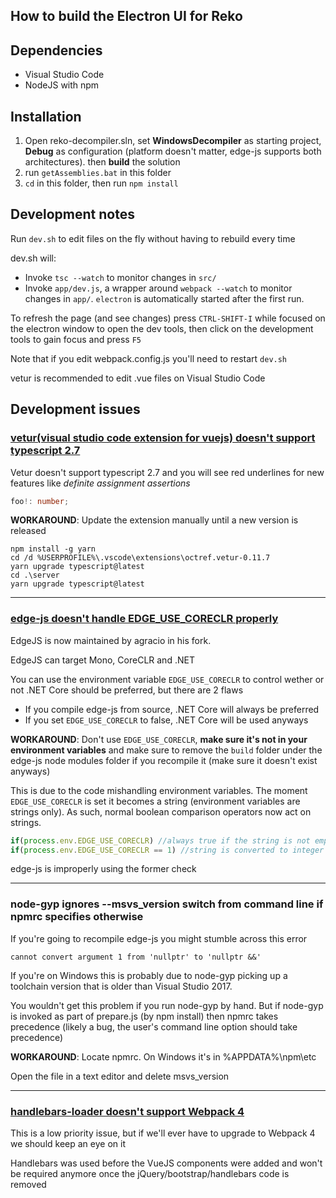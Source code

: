 ## How to build the Electron UI for Reko

## Dependencies

- Visual Studio Code
- NodeJS with npm

## Installation

1. Open reko-decompiler.sln, set **WindowsDecompiler** as starting project, **Debug** as configuration (platform doesn't matter, edge-js supports both architectures). then **build** the solution
2. run `getAssemblies.bat` in this folder
3. `cd` in this folder, then run `npm install`

## Development notes
Run `dev.sh` to edit files on the fly without having to rebuild every time

dev.sh will:

- Invoke `tsc --watch` to monitor changes in `src/`
- Invoke `app/dev.js`, a wrapper around `webpack --watch` to monitor changes in `app/`. `electron` is automatically started after the first run.

To refresh the page (and see changes) press `CTRL-SHIFT-I` while focused on the electron window to open the dev tools, then click on the development tools to gain focus and press `F5`

Note that if you edit webpack.config.js you'll need to restart `dev.sh`


vetur is recommended to edit .vue files on Visual Studio Code

## Development issues

### [vetur(visual studio code extension for vuejs) doesn't support typescript 2.7](https://github.com/vuejs/vetur/issues/682)
Vetur doesn't support typescript 2.7 and you will see red underlines for new features like *definite assignment assertions*
```typescript
foo!: number;
```

**WORKAROUND**: Update the extension manually until a new version is released

```batch
npm install -g yarn
cd /d %USERPROFILE%\.vscode\extensions\octref.vetur-0.11.7
yarn upgrade typescript@latest
cd .\server
yarn upgrade typescript@latest
```

-------------------

### [edge-js doesn't handle EDGE_USE_CORECLR properly](https://github.com/agracio/electron-edge-js/issues/9)
EdgeJS is now maintained by agracio in his fork.

EdgeJS can target Mono, CoreCLR and .NET

You can use the environment variable `EDGE_USE_CORECLR` to control wether or not .NET Core should be preferred, but there are 2 flaws

- If you compile edge-js from source, .NET Core will always be preferred
- If you set `EDGE_USE_CORECLR` to false, .NET Core will be used anyways

**WORKAROUND**: Don't use `EDGE_USE_CORECLR`, **make sure it's not in your environment variables** and make sure to remove the `build` folder under the edge-js node modules folder if you recompile it (make sure it doesn't exist anyways)

This is due to the code mishandling environment variables. The moment `EDGE_USE_CORECLR` is set it becomes a string (environment variables are strings only). As such, normal boolean comparison operators now act on strings.

```javascript
if(process.env.EDGE_USE_CORECLR) //always true if the string is not empty
if(process.env.EDGE_USE_CORECLR == 1) //string is converted to integer before comparison
```

edge-js is improperly using the former check

-------------------

### node-gyp ignores --msvs_version switch from command line if npmrc specifies otherwise

If you're going to recompile edge-js you might stumble across this error

```
cannot convert argument 1 from 'nullptr' to 'nullptr &&'
```

If you're on Windows this is probably due to node-gyp picking up a toolchain version that is older than Visual Studio 2017.

You wouldn't get this problem if you run node-gyp by hand. But if node-gyp is invoked as part of prepare.js (by npm install) then npmrc takes precedence (likely a bug, the user's command line option should take precedence)

**WORKAROUND**: Locate npmrc. On Windows it's in %APPDATA%\npm\etc

Open the file in a text editor and delete msvs_version

-------------------

### [handlebars-loader doesn't support Webpack 4](https://github.com/pcardune/handlebars-loader/issues/155)

This is a low priority issue, but if we'll ever have to upgrade to Webpack 4 we should keep an eye on it

Handlebars was used before the VueJS components were added and won't be required anymore once the jQuery/bootstrap/handlebars code is removed
